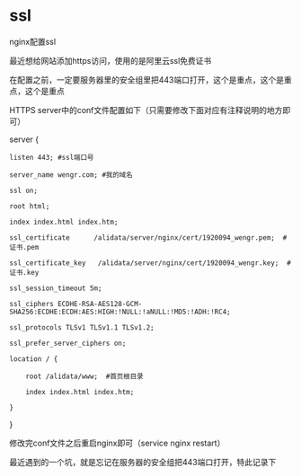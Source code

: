 # ssl
nginx配置ssl

最近想给网站添加https访问，使用的是阿里云ssl免费证书

在配置之前，一定要服务器里的安全组里把443端口打开，这个是重点，这个是重点，这个是重点

HTTPS server中的conf文件配置如下（只需要修改下面对应有注释说明的地方即可）

server {

    listen 443; #ssl端口号
    
    server_name wengr.com; #我的域名
    
    ssl on;
    
    root html;
    
    index index.html index.htm;
    
    ssl_certificate      /alidata/server/nginx/cert/1920094_wengr.pem;  #证书.pem
    
    ssl_certificate_key   /alidata/server/nginx/cert/1920094_wengr.key;  #证书.key
    
    ssl_session_timeout 5m;
    
    ssl_ciphers ECDHE-RSA-AES128-GCM-SHA256:ECDHE:ECDH:AES:HIGH:!NULL:!aNULL:!MD5:!ADH:!RC4;
    
    ssl_protocols TLSv1 TLSv1.1 TLSv1.2;
    
    ssl_prefer_server_ciphers on;
    
    location / {
    
        root /alidata/www;  #首页根目录
        
        index index.html index.htm;
        
    }
    
}

修改完conf文件之后重启nginx即可（service nginx restart）

最近遇到的一个坑，就是忘记在服务器的安全组把443端口打开，特此记录下
